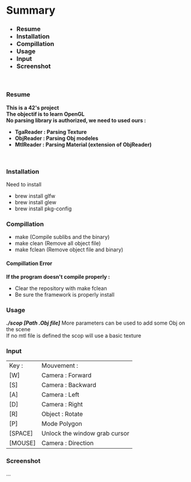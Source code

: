 <h1>Summary</h1>
<h3>
<ul>
  <li>Resume</li>
  <li>Installation</li>
  <li>Compillation</li>
  <li>Usage</li>
  <li>Input</li>
  <li>Screenshot</li>
</ul>
</h3>
<br>
<h3>Resume</h3>
<b>
This is a 42's project<br>
The objectif is to learn OpenGL<br>
No parsing library is authorized, we need to used ours :
 <ul><li>TgaReader : Parsing Texture</li>
  <li>ObjReader : Parsing Obj modeles</li>
  <li>MtlReader : Parsing Material (extension of ObjReader)</li></ul>
</b><br>
<h3>Installation</h3>
Need to install 
<ul> 
    <li>brew install glfw
    <li>brew install glew
    <li>brew install pkg-config
 </ul>
 <h3>Compillation</h3>
 <ul>
    <li>make        (Compile sublibs and the binary)
    <li>make clean  (Remove all object file)
    <li>make fclean (Remove object file and binary)
 </ul>
 <h4>Compillation Error</h4>
        <b>If the program doesn't compile properly : </b>
        <ul>
          <li>Clear the repository with make fclean</li>
          <li>Be sure the framework is properly install</li>
          </ul>
 <h3>Usage</h3>
 <b><i>./scop [Path .Obj file]</i></b>
 More parameters can be used to add some Obj on the scene<br>
 If no mtl file is defined the scop will use a basic texture
 <h3>Input</h3>
 <table>
      <tr>
        <td>Key : </td>
        <td>Mouvement : </td>
      </tr>
      <tr>
        <td>[W]</td>
        <td>Camera : Forward</td>
      </tr>
      <tr>
        <td>[S]</td>
        <td>Camera : Backward</td>
      </tr>
      <tr>
        <td>[A]</td>
        <td>Camera : Left</td>
      </tr>
      <tr>
        <td>[D]</td>
        <td>Camera : Right</td>
      </tr>
      <tr>
        <td>[R]</td>
        <td>Object : Rotate</td>
      </tr>
      <tr>
        <td>[P]</td>
        <td>Mode Polygon</td>
      </tr>
      <tr>
        <td>[SPACE]</td>
        <td>Unlock the window grab cursor</td>
      </tr>
      <tr>
        <td>[MOUSE]</td>
        <td>Camera : Direction</td>
      </tr>
 </table>
 <h3>Screenshot</h3>
 ...
